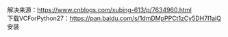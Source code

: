 解决来源：https://www.cnblogs.com/xubing-613/p/7634960.html<br />
下载VCForPython27：https://pan.baidu.com/s/1dmDMpPPCt1zCy5DH7I1aiQ<br />
安装

